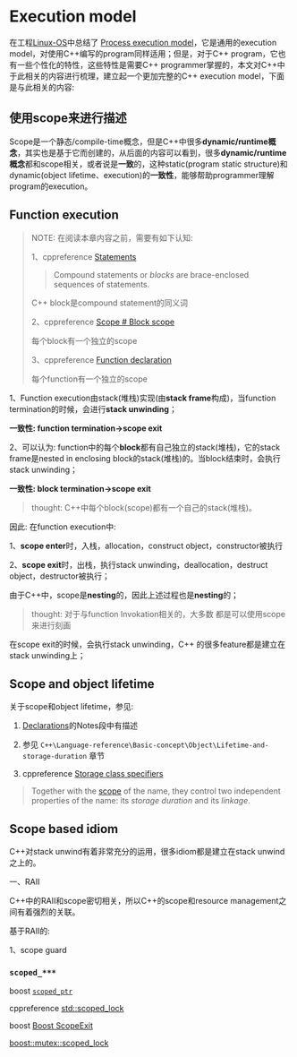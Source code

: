 # Execution model

在工程[Linux-OS](https://dengking.github.io/Linux-OS/)中总结了 [Process execution model](https://dengking.github.io/Linux-OS/Kernel/Guide/Linux-OS's-multitasking/Process-model/Process-model/)，它是通用的execution model，对使用C++编写的program同样适用；但是，对于C++ program，它也有一些个性化的特性，这些特性是需要C++ programmer掌握的，本文对C++中于此相关的内容进行梳理，建立起一个更加完整的C++ execution model，下面是与此相关的内容:

## 使用scope来进行描述

Scope是一个静态/compile-time概念，但是C++中很多**dynamic/runtime概念**，其实也是基于它而创建的，从后面的内容可以看到，很多**dynamic/runtime概念**都和scope相关，或者说是**一致**的，这种static(program static structure)和dynamic(object lifetime、execution)的**一致性**，能够帮助programmer理解program的execution。

## Function execution

> NOTE: 在阅读本章内容之前，需要有如下认知: 
> 
> 1、cppreference [Statements](https://en.cppreference.com/w/cpp/language/statements#Compound_statements)
> 
> > Compound statements or *blocks* are brace-enclosed sequences of statements.
> 
> C++ block是compound statement的同义词
> 
> 2、cppreference [Scope # Block scope](https://en.cppreference.com/w/cpp/language/scope#Block_scope)
> 
> 每个block有一个独立的scope
> 
> 3、cppreference [Function declaration](https://en.cppreference.com/w/cpp/language/function)
> 
> 每个function有一个独立的scope

1、Function execution由stack(堆栈)实现(由**stack frame**构成)，当function termination的时候，会进行**stack unwinding**；

**一致性: function termination->scope exit**

2、可以认为: function中的每个**block**都有自己独立的stack(堆栈)，它的stack frame是nested in enclosing block的stack(堆栈)的。当block结束时，会执行stack unwinding；

**一致性: block termination->scope exit**

> thought: C++中每个block(scope)都有一个自己的stack(堆栈)。

因此: 在function execution中: 

1、**scope enter**时，入栈，allocation，construct object，constructor被执行

2、**scope exit**时，出栈，执行stack unwinding，deallocation，destruct object，destructor被执行；

由于C++中，scope是**nesting**的，因此上述过程也是**nesting**的；

> thought: 对于与function Invokation相关的，大多数 都是可以使用scope来进行刻画

在scope exit的时候，会执行stack unwinding，C++ 的很多feature都是建立在stack unwinding上；

## Scope and object lifetime

关于scope和object lifetime，参见:

1) [Declarations](https://en.cppreference.com/w/cpp/language/declarations)的Notes段中有描述

2) 参见 `C++\Language-reference\Basic-concept\Object\Lifetime-and-storage-duration` 章节
3. cppreference [Storage class specifiers](https://en.cppreference.com/w/cpp/language/storage_duration)

> Together with the [scope](https://en.cppreference.com/w/cpp/language/scope) of the name, they control two independent properties of the name: its *storage duration* and its *linkage*.

## Scope based idiom

C++对stack unwind有着非常充分的运用，很多idiom都是建立在stack unwind之上的。

一、RAII

C++中的RAII和scope密切相关，所以C++的scope和resource management之间有着强烈的关联。

基于RAII的:

1、scope guard

### `scoped_***`

boost [`scoped_ptr`](http://www.boost.org/doc/libs/1_44_0/libs/smart_ptr/scoped_ptr.htm)

cppreference [std::scoped_lock](https://en.cppreference.com/w/cpp/thread/scoped_lock)

boost [Boost ScopeExit](http://www.boost.org/doc/libs/release/libs/scope_exit/doc/html/index.html)

[boost::mutex::scoped_lock](http://www.google.com/codesearch/p?hl=en#so90T49b54s/przyklady/cpprec.zip|g3JV5CE7tsM/12-02.cpp&q=mutex::scoped_lock)
